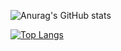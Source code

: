 ![Anurag's GitHub stats](https://github-readme-stats.vercel.app/api?username=Jaons&show_icons=true&theme=radical)   

[![Top Langs](https://github-readme-stats.vercel.app/api/top-langs/?username=anuraghazra&langs_count=8)](https://github.com/anuraghazra/github-readme-stats)


